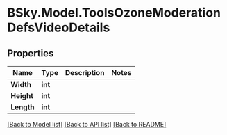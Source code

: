 # BSky.Model.ToolsOzoneModerationDefsVideoDetails

## Properties

Name | Type | Description | Notes
------------ | ------------- | ------------- | -------------
**Width** | **int** |  | 
**Height** | **int** |  | 
**Length** | **int** |  | 

[[Back to Model list]](../README.md#documentation-for-models) [[Back to API list]](../README.md#documentation-for-api-endpoints) [[Back to README]](../README.md)

